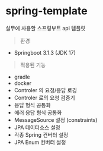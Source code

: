 # spring-template
실무에 사용할 스프링부트 api 템플릿

>환경
- Springboot 3.1.3 (JDK 17)

>적용된 기능
* gradle
* docker
* Controler 의 요청/응답 로깅
* Controler 로의 요청 검증기
* 응답 형식 공통화
* 에러 응답 형식 공통화
* MessageSource 설정 (constraints)
* JPA 데이터소스 설정
* 각종 Spring 컨버터 설정
* JPA Enum 컨버터 설정
